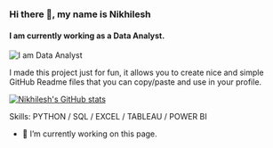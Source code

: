 ### Hi there 👋, my name is Nikhilesh
#### I am currently working as a Data Analyst.
![I am Data Analyst](https://nikhileshsandela.github.io/github-profile-readme-generator/images/banner.png)

I made this project just for fun, it allows you to create nice and simple GitHub Readme files that you can copy/paste and use in your profile.

[![Nikhilesh's GitHub stats](https://github-readme-stats.vercel.app/api?username=nikhileshsandela)](https://github.com/nikhileshsandela/github-readme-stats)

Skills: PYTHON / SQL / EXCEL / TABLEAU / POWER BI

- 🔭 I’m currently working on this page. 

